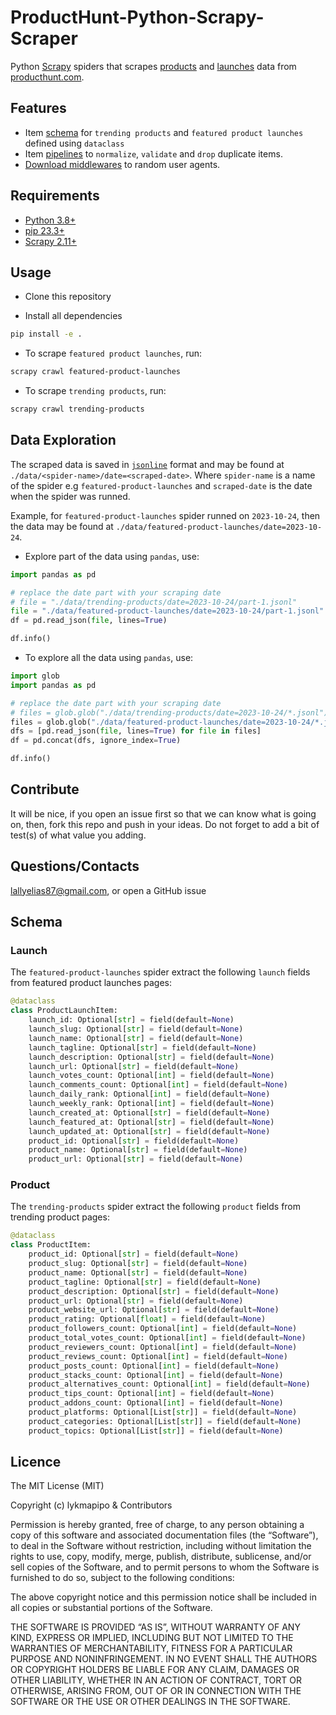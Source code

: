 # ProductHunt-Python-Scrapy-Scraper

Python [Scrapy](https://github.com/scrapy/scrapy) spiders that scrapes [products](#product) and [launches](#launch) data from [producthunt.com](https://www.producthunt.com).

## Features
- Item [schema](https://github.com/lykmapipo/ProductHunt-Python-Scrapy-Scraper/blob/main/producthunt_scraper/items.py) for `trending products` and `featured product launches` defined using `dataclass`
- Item [pipelines](https://github.com/lykmapipo/ProductHunt-Python-Scrapy-Scraper/blob/main/producthunt_scraper/pipelines.py) to `normalize`, `validate` and `drop` duplicate items.
- [Download middlewares](https://github.com/lykmapipo/ProductHunt-Python-Scrapy-Scraper/blob/main/producthunt_scraper/middlewares.py) to random user agents.

## Requirements

- [Python 3.8+](https://www.python.org/)
- [pip 23.3+](https://github.com/pypa/pip)
- [Scrapy 2.11+](https://github.com/scrapy/scrapy)

## Usage

- Clone this repository

- Install all dependencies

```sh
pip install -e .
```

- To scrape `featured product launches`, run:

```sh
scrapy crawl featured-product-launches
```

- To scrape `trending products`, run:

```sh
scrapy crawl trending-products
```

## Data Exploration
The scraped data is saved in [`jsonline`](https://jsonlines.org/) format and may be found at `./data/<spider-name>/date=<scraped-date>`. Where `spider-name` is a name of the spider e.g `featured-product-launches` and `scraped-date` is the date when the spider was runned.

Example, for `featured-product-launches` spider runned on `2023-10-24`, then the data may be found at `./data/featured-product-launches/date=2023-10-24`.

- Explore part of the data using `pandas`, use:
```python
import pandas as pd

# replace the date part with your scraping date
# file = "./data/trending-products/date=2023-10-24/part-1.jsonl"
file = "./data/featured-product-launches/date=2023-10-24/part-1.jsonl"
df = pd.read_json(file, lines=True)

df.info()
```

- To explore all the data using `pandas`, use:
```python
import glob
import pandas as pd

# replace the date part with your scraping date
# files = glob.glob("./data/trending-products/date=2023-10-24/*.jsonl")
files = glob.glob("./data/featured-product-launches/date=2023-10-24/*.jsonl")
dfs = [pd.read_json(file, lines=True) for file in files]
df = pd.concat(dfs, ignore_index=True)

df.info()
```

## Contribute

It will be nice, if you open an issue first so that we can know what is going on, then, fork this repo and push in your ideas. Do not forget to add a bit of test(s) of what value you adding.

## Questions/Contacts

lallyelias87@gmail.com, or open a GitHub issue


## Schema

### Launch

The `featured-product-launches` spider extract the following ``launch`` fields from featured product launches pages:

```python
@dataclass
class ProductLaunchItem:
    launch_id: Optional[str] = field(default=None)
    launch_slug: Optional[str] = field(default=None)
    launch_name: Optional[str] = field(default=None)
    launch_tagline: Optional[str] = field(default=None)
    launch_description: Optional[str] = field(default=None)
    launch_url: Optional[str] = field(default=None)
    launch_votes_count: Optional[int] = field(default=None)
    launch_comments_count: Optional[int] = field(default=None)
    launch_daily_rank: Optional[int] = field(default=None)
    launch_weekly_rank: Optional[int] = field(default=None)
    launch_created_at: Optional[str] = field(default=None)
    launch_featured_at: Optional[str] = field(default=None)
    launch_updated_at: Optional[str] = field(default=None)
    product_id: Optional[str] = field(default=None)
    product_name: Optional[str] = field(default=None)
    product_url: Optional[str] = field(default=None)
```

### Product

The `trending-products` spider extract the following ``product`` fields from trending product pages:

```python
@dataclass
class ProductItem:
    product_id: Optional[str] = field(default=None)
    product_slug: Optional[str] = field(default=None)
    product_name: Optional[str] = field(default=None)
    product_tagline: Optional[str] = field(default=None)
    product_description: Optional[str] = field(default=None)
    product_url: Optional[str] = field(default=None)
    product_website_url: Optional[str] = field(default=None)
    product_rating: Optional[float] = field(default=None)
    product_followers_count: Optional[int] = field(default=None)
    product_total_votes_count: Optional[int] = field(default=None)
    product_reviewers_count: Optional[int] = field(default=None)
    product_reviews_count: Optional[int] = field(default=None)
    product_posts_count: Optional[int] = field(default=None)
    product_stacks_count: Optional[int] = field(default=None)
    product_alternatives_count: Optional[int] = field(default=None)
    product_tips_count: Optional[int] = field(default=None)
    product_addons_count: Optional[int] = field(default=None)
    product_platforms: Optional[List[str]] = field(default=None)
    product_categories: Optional[List[str]] = field(default=None)
    product_topics: Optional[List[str]] = field(default=None)
```

## Licence

The MIT License (MIT)

Copyright (c) lykmapipo & Contributors

Permission is hereby granted, free of charge, to any person obtaining a copy of this software and associated documentation files (the “Software”), to deal in the Software without restriction, including without limitation the rights to use, copy, modify, merge, publish, distribute, sublicense, and/or sell copies of the Software, and to permit persons to whom the Software is furnished to do so, subject to the following conditions:

The above copyright notice and this permission notice shall be included in all copies or substantial portions of the Software.

THE SOFTWARE IS PROVIDED “AS IS”, WITHOUT WARRANTY OF ANY KIND, EXPRESS OR IMPLIED, INCLUDING BUT NOT LIMITED TO THE WARRANTIES OF MERCHANTABILITY, FITNESS FOR A PARTICULAR PURPOSE AND NONINFRINGEMENT. IN NO EVENT SHALL THE AUTHORS OR COPYRIGHT HOLDERS BE LIABLE FOR ANY CLAIM, DAMAGES OR OTHER LIABILITY, WHETHER IN AN ACTION OF CONTRACT, TORT OR OTHERWISE, ARISING FROM, OUT OF OR IN CONNECTION WITH THE SOFTWARE OR THE USE OR OTHER DEALINGS IN THE SOFTWARE.
